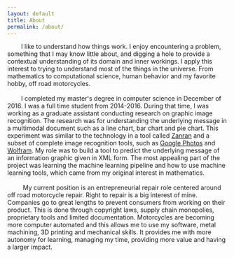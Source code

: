 ```yaml
---
layout: default
title: About
permalink: /about/
---
```


&nbsp;&nbsp;&nbsp;&nbsp;&nbsp;&nbsp;&nbsp;&nbsp;I like to understand how things work.
I enjoy encountering a problem, something that I may know little about, and digging a hole 
to provide a contextual understanding of its domain and inner workings. I apply this interest 
to trying to understand most of the things in the universe. From mathematics to computational 
science, human behavior and my favorite hobby, off road motorcycles.<br>
<br>
&nbsp;&nbsp;&nbsp;&nbsp;&nbsp;&nbsp;&nbsp;&nbsp;I completed my master's degree in computer science 
in December of 2016. I was a full time student from 2014-2016. During that time, I was working as 
a graduate assistant conducting research on graphic image recognition. The research was for understanding 
the underlying message in a multimodal document such as a line chart, bar chart and pie chart. 
This experiment was similar to the technology in a tool called [Zanran](http://www.zanran.com/) 
and a subset of complete image recognition tools, such as [Google Photos](https://www.google.com/photos/about/) 
and [Wolfram](https://www.imageidentify.com/). My role was to build a tool to predict the underlying 
message of an information graphic given in XML form. The most appealing part of the project was learning 
the machine learning pipeline and how to use machine learning tools, which came from my original interest 
in mathematics.<br>
<br>
&nbsp;&nbsp;&nbsp;&nbsp;&nbsp;&nbsp;&nbsp;&nbsp; My current position is an entrepreneurial repair role 
centered around off road motorcycle repair. Right to repair is a big interest of mine. Companies go to 
great lengths to prevent consumers from working on their product. This is done through copyright laws, 
supply chain monopolies, proprietary tools and limited documentation. Motorcycles are becoming more 
computer automated and this allows me to use my software, metal machining, 3D printing and mechanical skills. 
It provides me with more autonomy for learning, managing my time, providing more value and having a larger impact.

